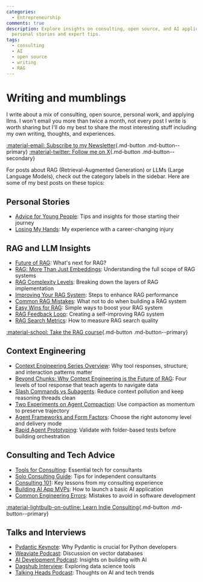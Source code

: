 ```yaml
---
categories:
  - Entrepreneurship
comments: true
description: Explore insights on consulting, open source, and AI applications through
  personal stories and expert tips.
tags:
  - consulting
  - AI
  - open source
  - writing
  - RAG
---
```


# Writing and mumblings

I write about a mix of consulting, open source, personal work, and applying llms. I won't email you more than twice a month, not every post I write is worth sharing but I'll do my best to share the most interesting stuff including my own writing, thoughts, and experiences.

[:material-email: Subscribe to my Newsletter](https://dub.link/S4G5XGs){.md-button .md-button--primary}
[:material-twitter: Follow me on X](https://x.com/jxnlco){.md-button .md-button--secondary}

For posts about RAG (Retrieval-Augmented Generation) or LLMs (Large Language Models), check out the category labels in the sidebar. Here are some of my best posts on these topics:

## Personal Stories

- [Advice for Young People](./posts/advice.md): Tips and insights for those starting their journey
- [Losing My Hands](./posts/hands-part-1.md): My experience with a career-changing injury

## RAG and LLM Insights

- [Future of RAG](./posts/rag-plusplus.md): What's next for RAG?
- [RAG: More Than Just Embeddings](./posts/rag.md): Understanding the full scope of RAG systems
- [RAG Complexity Levels](./posts/rag-levels-of-rag.md): Breaking down the layers of RAG implementation
- [Improving Your RAG System](./posts/rag-improving-rag.md): Steps to enhance RAG performance
- [Common RAG Mistakes](./posts/rag-inverted.md): What not to do when building a RAG system
- [Easy Wins for RAG](./posts/rag-low-hanging-fruit.md): Simple ways to boost your RAG system
- [RAG Feedback Loop](./posts/rag-flywheel.md): Creating a self-improving RAG system
- [RAG Search Metrics](./posts/rag-lgtmk.md): How to measure RAG search quality

[:material-school: Take the RAG course](../systematically-improve-your-rag.md){.md-button .md-button--primary}

## Context Engineering

- [Context Engineering Series Overview](./posts/context-engineering-index.md): Why tool responses, structure, and interaction patterns matter
- [Beyond Chunks: Why Context Engineering is the Future of RAG](./posts/context-engineering-tool-response.md): Four levels of tool response that teach agents to navigate data
- [Slash Commands vs Subagents](./posts/context-engineering-slash-commands-subagents.md): Reduce context pollution and keep reasoning threads clean
- [Two Experiments on Agent Compaction](./posts/context-engineering-compaction.md): Use compaction as momentum to preserve trajectory
- [Agent Frameworks and Form Factors](./posts/context-engineering-agent-frameworks.md): Choose the right autonomy level and delivery mode
- [Rapid Agent Prototyping](./posts/context-engineering-agent-prototyping.md): Validate with folder-based tests before building orchestration

## Consulting and Tech Advice

- [Tools for Consulting](./posts/consulting-stack.md): Essential tech for consultants
- [Solo Consulting Guide](./posts/consulting-indie.md): Tips for independent consultants
- [Consulting 101](./posts/consulting-everything-i-know.md): Key lessons from my consulting experience
- [Building AI App MVPs](./posts/mvp.md): How to launch a basic AI application
- [Common Engineering Errors](./posts/stochastic-software.md): Mistakes to avoid in software development

[:material-lightbulb-on-outline: Learn Indie Consulting](https://learnindieconsulting.com){.md-button .md-button--primary}

## Talks and Interviews

- [Pydantic Keynote](https://www.youtube.com/watch?v=yj-wSRJwrrc&): Why Pydantic is crucial for Python developers
- [Weaviate Podcast](https://www.youtube.com/watch?v=higlHgYDc5E): Discussion on vector databases
- [AI Development Podcast](https://www.youtube.com/watch?v=RuLTElrphnk): Insights on building with AI
- [Dagshub Interview](https://www.youtube.com/watch?v=rDP44EVpHTA): Exploring data science tools
- [Talking Heads Podcast](https://www.youtube.com/watch?v=5-5jf3_mvBg): Thoughts on AI and tech trends
